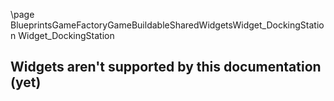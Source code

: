 \page BlueprintsGameFactoryGameBuildableSharedWidgetsWidget_DockingStation Widget_DockingStation
## Widgets aren't supported by this documentation (yet)
